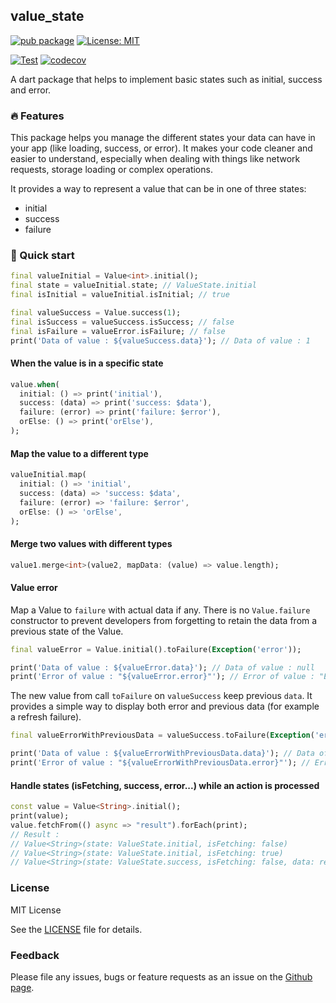 ## value_state

[![pub package](https://img.shields.io/pub/v/value_state.svg)](https://pub.dev/packages/value_state) [![License: MIT](https://img.shields.io/badge/License-MIT-yellow.svg)](https://opensource.org/licenses/MIT)

[![Test](https://github.com/devobs/value_state/actions/workflows/test.yml/badge.svg)](https://github.com/devobs/value_state/actions/workflows/test.yml) [![codecov](https://codecov.io/gh/devobs/value_state/branch/main/graph/badge.svg)](https://app.codecov.io/gh/devobs/value_state/tree/main/packages/value_state)

A dart package that helps to implement basic states such as initial, success and error.

### 🔥 Features

This package helps you manage the different states your data can have in your app (like loading, success, or error). It makes your code cleaner and easier to understand, especially when dealing with things like network requests, storage loading or complex operations.

It provides a way to represent a value that can be in one of three states:
  * initial
  * success
  * failure


### 🚀 Quick start

```dart
final valueInitial = Value<int>.initial();
final state = valueInitial.state; // ValueState.initial
final isInitial = valueInitial.isInitial; // true

final valueSuccess = Value.success(1);
final isSuccess = valueSuccess.isSuccess; // false
final isFailure = valueError.isFailure; // false
print('Data of value : ${valueSuccess.data}'); // Data of value : 1
```

#### When the value is in a specific state

```dart
value.when(
  initial: () => print('initial'),
  success: (data) => print('success: $data'),
  failure: (error) => print('failure: $error'),
  orElse: () => print('orElse'),
);
```

#### Map the value to a different type

```dart
valueInitial.map(
  initial: () => 'initial',
  success: (data) => 'success: $data',
  failure: (error) => 'failure: $error',
  orElse: () => 'orElse',
);
```

#### Merge two values with different types

```dart
value1.merge<int>(value2, mapData: (value) => value.length);
```

#### Value error

Map a Value to `failure` with actual data if any. There is no `Value.failure` constructor to prevent developers from forgetting to retain the data from a previous state of the Value.
```dart
final valueError = Value.initial().toFailure(Exception('error'));

print('Data of value : ${valueError.data}'); // Data of value : null
print('Error of value : "${valueError.error}"'); // Error of value : "Exception: error"
```

The new value from call `toFailure` on `valueSuccess` keep previous `data`. It provides a simple way to display both error and previous data (for example a refresh failure).
```dart
final valueErrorWithPreviousData = valueSuccess.toFailure(Exception('error'));

print('Data of value : ${valueErrorWithPreviousData.data}'); // Data of value : 1
print('Error of value : "${valueErrorWithPreviousData.error}"'); // Error of value : "Exception: error"
```

#### Handle states (isFetching, success, error...) while an action is processed

```dart
const value = Value<String>.initial();
print(value);
value.fetchFrom(() async => "result").forEach(print);
// Result :
// Value<String>(state: ValueState.initial, isFetching: false)
// Value<String>(state: ValueState.initial, isFetching: true)
// Value<String>(state: ValueState.success, isFetching: false, data: result)
```

### License

MIT License

See the [LICENSE](https://www.google.com/url?sa=E&source=gmail&q=https://www.google.com/url?sa=E%26source=gmail%26q=LICENSE) file for details.

### Feedback

Please file any issues, bugs or feature requests as an issue on the [Github page](https://github.com/devobs/value_state/issues).